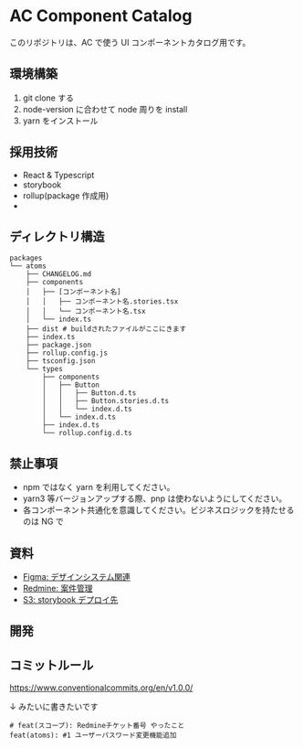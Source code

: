 # AC Component Catalog

このリポジトリは、AC で使う UI コンポーネントカタログ用です。

## 環境構築

1. git clone する
1. node-version に合わせて node 周りを install
1. yarn をインストール

## 採用技術

- React & Typescript
- storybook
- rollup(package 作成用)
-

## ディレクトリ構造

```shell
packages
└── atoms
    ├── CHANGELOG.md
    ├── components
    │   ├── [コンポーネント名]
    │   │   ├── コンポーネント名.stories.tsx
    │   │   └── コンポーネント名.tsx
    │   └── index.ts
    ├── dist # buildされたファイルがここにきます
    ├── index.ts
    ├── package.json
    ├── rollup.config.js
    ├── tsconfig.json
    └── types
        ├── components
        │   ├── Button
        │   │   ├── Button.d.ts
        │   │   ├── Button.stories.d.ts
        │   │   └── index.d.ts
        │   └── index.d.ts
        ├── index.d.ts
        └── rollup.config.d.ts
```

## 禁止事項

- npm ではなく yarn を利用してください。
- yarn3 等バージョンアップする際、pnp は使わないようにしてください。
- 各コンポーネント共通化を意識してください。ビジネスロジックを持たせるのは NG で

## 資料

- [Figma: デザインシステム関連](https://www.figma.com/file/cmd10a6316x1QM5Htb2CEi/Components?node-id=0%3A1)
- [Redmine: 案件管理](http://pjm.ambassador-cloud.biz/projects/ac-designsystem)
- [S3: storybook デプロイ先](https://s3.console.aws.amazon.com/s3/buckets/dev-ambassador-cloud-crm-storybook?region=ap-northeast-1&tab=objects)

## 開発

## コミットルール

https://www.conventionalcommits.org/en/v1.0.0/

↓ みたいに書きたいです

```shell
# feat(スコープ): Redmineチケット番号 やったこと
feat(atoms): #1 ユーザーパスワード変更機能追加
```
